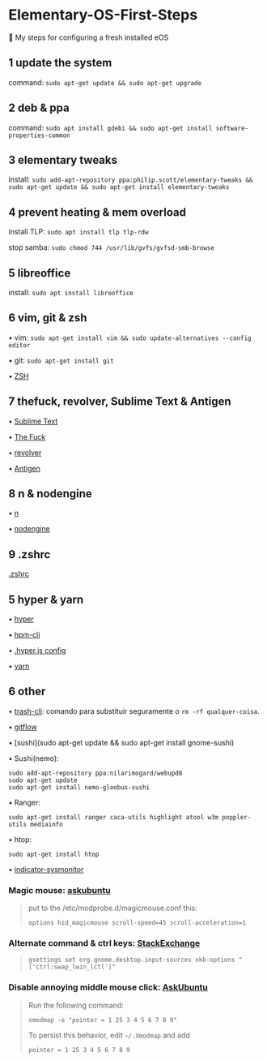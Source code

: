 # Elementary-OS-First-Steps
:baby_bottle: My steps for configuring a fresh installed eOS

## 1 update the system


command: `sudo apt-get update && sudo apt-get upgrade`


## 2 deb & ppa


command: `sudo apt install gdebi && sudo apt-get install software-properties-common`


## 3 elementary tweaks


install: `sudo add-apt-repository ppa:philip.scott/elementary-tweaks && sudo apt-get update && sudo apt-get install elementary-tweaks`


## 4 prevent heating & mem overload


install TLP: `sudo apt install tlp tlp-rdw`


stop samba: `sudo chmod 744 /usr/lib/gvfs/gvfsd-smb-browse`


## 5 libreoffice


install: `sudo apt install libreoffice`


## 6 vim, git & zsh


• vim: `sudo apt-get install vim && sudo update-alternatives --config editor`


• git: `sudo apt-get install git`


• [ZSH](https://github.com/robbyrussell/oh-my-zsh/wiki/Installing-ZSH)


## 7 thefuck, revolver, Sublime Text & Antigen


• [Sublime Text](https://sublimetext.com)


• [The Fuck](https://github.com/nvbn/thefuck)


• [revolver](https://github.com/molovo/revolver)


• [Antigen](https://github.com/zsh-users/antigen)



## 8 n & nodengine

• [n](https://github.com/mklement0/n-install)

• [nodengine](https://github.com/Kikobeats/nodengine)


## 9 .zshrc


[.zshrc](https://bitbucket.org/snippets/designprovisuale/rj59R)


## 5 hyper & yarn 


• [hyper](https://github.com/zeit/hyper)


• [hpm-cli](https://www.npmjs.com/package/hpm-cli)


• [.hyper.js config](https://bitbucket.org/snippets/designprovisuale/aB4kd/hyper-default-config)


• [yarn](https://yarnpkg.com/docs/install)


## 6 other

• [trash-cli](https://github.com/sindresorhus/trash-cli): comando para substituir seguramente o `rm -rf qualquer-coisa`.


• [gitflow](https://github.com/petervanderdoes/gitflow-avh)


• [sushi](sudo apt-get update && sudo apt-get install gnome-sushi)


• Sushi(nemo):


```
sudo add-apt-repository ppa:nilarimogard/webupd8
sudo apt-get update
sudo apt-get install nemo-gloobus-sushi
```


• Ranger:

```
sudo apt-get install ranger caca-utils highlight atool w3m poppler-utils mediainfo

```


• htop:

```
sudo apt-get install htop

```

• [indicator-sysmonitor](https://github.com/fossfreedom/indicator-sysmonitor)



### Magic mouse: [askubuntu](http://askubuntu.com/questions/261791/how-to-set-the-scroll-speed-of-apple-magic-mouse)


> put to the /etc/modprobe.d/magicmouse.conf this:
> 
> `options hid_magicmouse scroll-speed=45 scroll-acceleration=1`


### Alternate command & ctrl keys: [StackExchange](http://elementaryos.stackexchange.com/questions/1283/how-to-setup-keyboard-layout-similar-to-os-x)


> `gsettings set org.gnome.desktop.input-sources xkb-options "['ctrl:swap_lwin_lctl']"`


### Disable annoying middle mouse click: [AskUbuntu](http://askubuntu.com/questions/4507/how-do-i-disable-middle-mouse-button-click-paste)

> Run the following command:
>
> `xmodmap -e "pointer = 1 25 3 4 5 6 7 8 9"`
>
> To persist this behavior, edit `~/.Xmodmap` and add
>
> `pointer = 1 25 3 4 5 6 7 8 9`
